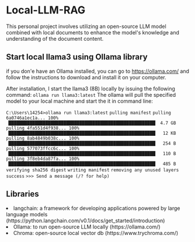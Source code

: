 # Local-LLM-RAG

This personal project involves utilizing an open-source LLM model combined with local documents to enhance the model's knowledge and understanding of the document content.

## Start local llama3 using Ollama library
if you don'e have an Ollama installed, you can go to https://ollama.com/ and follow the instructions to download and install it on your computer.

After installation, I start the llama3 (8B) locally by issuing the following command:
```ollama run llama3:latest```
The ollama will pull the specified model to your local machine and start the it in command line:

```C:\Users\14254>ollama run llama3:latest```
```pulling manifest```
```pulling 6a0746a1ec1a... 100% ▕████████████████████████████████████████████████████████▏ 4.7 GB```
```pulling 4fa551d4f938... 100% ▕████████████████████████████████████████████████████████▏  12 KB```
```pulling 8ab4849b038c... 100% ▕████████████████████████████████████████████████████████▏  254 B```
```pulling 577073ffcc6c... 100% ▕████████████████████████████████████████████████████████▏  110 B```
```pulling 3f8eb4da87fa... 100% ▕████████████████████████████████████████████████████████▏  485 B```
```verifying sha256 digest```
```writing manifest```
```removing any unused layers```
```success```
```>>> Send a message (/? for help)```


## Libraries
<li>langchain: a framework for developing applications powered by large language models (https://python.langchain.com/v0.1/docs/get_started/introduction)
<li>Ollama: to run open-source LLM locally (https://ollama.com/)
<li>Chroma: open-source local vector db (https://www.trychroma.com/)